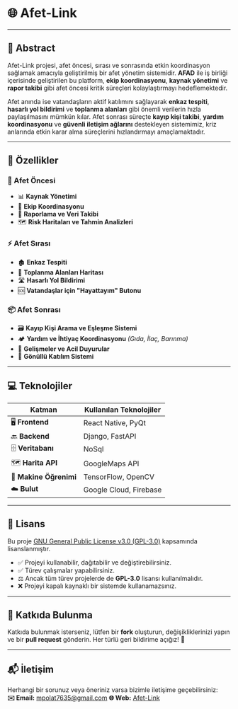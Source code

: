 # 🌐 Afet-Link

---

## 📖 Abstract
Afet-Link projesi, afet öncesi, sırası ve sonrasında etkin koordinasyon sağlamak amacıyla geliştirilmiş bir afet yönetim sistemidir. **AFAD** ile iş birliği içerisinde geliştirilen bu platform, **ekip koordinasyonu**, **kaynak yönetimi** ve **rapor takibi** gibi afet öncesi kritik süreçleri kolaylaştırmayı hedeflemektedir.

Afet anında ise vatandaşların aktif katılımını sağlayarak **enkaz tespiti**, **hasarlı yol bildirimi** ve **toplanma alanları** gibi önemli verilerin hızla paylaşılmasını mümkün kılar. Afet sonrası süreçte **kayıp kişi takibi**, **yardım koordinasyonu** ve **güvenli iletişim ağlarını** destekleyen sistemimiz, kriz anlarında etkin karar alma süreçlerini hızlandırmayı amaçlamaktadır.

---

## 🚀 Özellikler

### 📅 Afet Öncesi
- 📊 **Kaynak Yönetimi**  
- 👥 **Ekip Koordinasyonu**  
- 📁 **Raporlama ve Veri Takibi**  
- 🗺️ **Risk Haritaları ve Tahmin Analizleri**  

### ⚡ Afet Sırası
- 🏚️ **Enkaz Tespiti**  
- 📍 **Toplanma Alanları Haritası**  
- 🛣️ **Hasarlı Yol Bildirimi**  
- 🆘 **Vatandaşlar için "Hayattayım" Butonu**  

### 📦 Afet Sonrası
- 🗃️ **Kayıp Kişi Arama ve Eşleşme Sistemi**  
- 🏕️ **Yardım ve İhtiyaç Koordinasyonu** *(Gıda, İlaç, Barınma)*  
- 🔔 **Gelişmeler ve Acil Duyurular**  
- 🌉 **Gönüllü Katılım Sistemi**  

---

## 💻 Teknolojiler

| Katman          | Kullanılan Teknolojiler                     |
|-----------------|----------------------------------------------|
| 🖥️ **Frontend**   | React Native, PyQt                         |
| 🔙 **Backend**    | Django, FastAPI                             |
| 🗄️ **Veritabanı** | NoSql                                        |
| 🗺️ **Harita API**  | GoogleMaps API                           |
| 🤖 **Makine Öğrenimi** | TensorFlow, OpenCV                    |
| ☁️ **Bulut**      | Google Cloud, Firebase                      |

---

## 📄 Lisans
Bu proje [GNU General Public License v3.0 (GPL-3.0)](https://www.gnu.org/licenses/gpl-3.0.html) kapsamında lisanslanmıştır.

- ✅ Projeyi kullanabilir, dağıtabilir ve değiştirebilirsiniz.  
- ✅ Türev çalışmalar yapabilirsiniz.  
- ⚖️ Ancak tüm türev projelerde de **GPL-3.0** lisansı kullanılmalıdır.  
- ❌ Projeyi kapalı kaynaklı bir sistemde kullanamazsınız.  

---

## 🤝 Katkıda Bulunma
Katkıda bulunmak isterseniz, lütfen bir **fork** oluşturun, değişikliklerinizi yapın ve bir **pull request** gönderin. Her türlü geri bildirime açığız! 🚀  

---

## 📬 İletişim
Herhangi bir sorunuz veya öneriniz varsa bizimle iletişime geçebilirsiniz:  
**✉️ Email:** mpolat7635@gmail.com
**🌐 Web:** [Afet-Link](https://github.com/kullaniciAdi/afet-link)  
